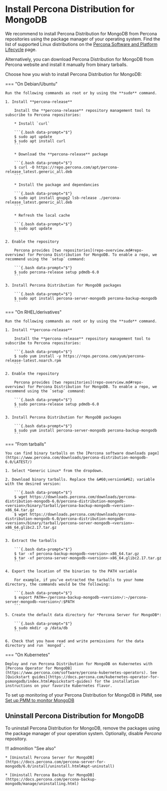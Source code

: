 # Install Percona Distribution for MongoDB

We recommend to install Percona Distribution for MongoDB from Percona repositories using the package manager of your operating system. Find the list of supported Linux distributions on the [Percona Software and Platform Lifecycle](https://www.percona.com/services/policies/percona-software-platform-lifecycle#mongodb) page.

Alternatively, you can download Percona Distribution for MongoDB from Percona website and install it manually from binary tarballs.

Choose how you wish to install Percona Distribution for MongoDB:

=== "On Debian/Ubuntu"

    Run the following commands as root or by using the **sudo** command.

    1. Install **percona-release**

        Install the **percona-release** repository management tool to subscribe to Percona repositories:

        * Install `curl`

        ```{.bash data-prompt="$"}
        $ sudo apt update
        $ sudo apt install curl
        ```

        * Download the **percona-release** package

        ```{.bash data-prompt="$"}
        $ curl -O https://repo.percona.com/apt/percona-release_latest.generic_all.deb
        ```

        * Install the package and dependancies

        ```{.bash data-prompt="$"}
        $ sudo apt install gnupg2 lsb-release ./percona-release_latest.generic_all.deb
        ```

        * Refresh the local cache

        ```{.bash data-prompt="$"}
        $ sudo apt update
        ```

    2. Enable the repository

        Percona provides [two repositories](repo-overview.md#repo-overview) for Percona Distribution for MongoDB. To enable a repo, we recommend using the `setup` command:

        ```{.bash data-prompt="$"}
        $ sudo percona-release setup pdmdb-6.0
        ```

    3. Install Percona Distribution for MongoDB packages

        ```{.bash data-prompt="$"}
        $ sudo apt install percona-server-mongodb percona-backup-mongodb
        ```

=== "On RHEL/derivatives"

    Run the following commands as root or by using the **sudo** command.

    1. Install **percona-release**

        Install the **percona-release** repository management tool to subscribe to Percona repositories:

        ```{.bash data-prompt="$"}
        $ sudo yum install -y https://repo.percona.com/yum/percona-release-latest.noarch.rpm
        ```

    2. Enable the repository

        Percona provides [two repositories](repo-overview.md#repo-overview) for Percona Distribution for MongoDB. To enable a repo, we recommend using the `setup` command:

        ```{.bash data-prompt="$"}
        $ sudo percona-release setup pdmdb-6.0
        ```

    3. Install Percona Distribution for MongoDB packages

        ```{.bash data-prompt="$"}
        $ sudo yum install percona-server-mongodb percona-backup-mongodb
        ```

=== "From tarballs"

    You can find binary tarballs on the [Percona software downloads page](https://www.percona.com/downloads/percona-distribution-mongodb-6.0/LATEST/)

    1. Select *Generic Linux* from the dropdown.

    2. Download binary tarballs. Replace the &#60;version&#62; variable with the desired version:

        ```{.bash data-prompt="$"}
        $ wget https://downloads.percona.com/downloads/percona-distribution-mongodb-6.0/percona-distribution-mongodb-<version>/binary/tarball/percona-backup-mongodb-<version>-x86_64.tar.gz
        $ wget https://downloads.percona.com/downloads/percona-distribution-mongodb-6.0/percona-distribution-mongodb-<version>/binary/tarball/percona-server-mongodb-<version>-x86_64.glibc2.17.tar.gz
        ```

    3. Extract the tarballs

        ```{.bash data-prompt="$"}
        $ tar -xf percona-backup-mongodb-<version>-x86_64.tar.gz
        $ tar -xf percona-server-mongodb-<version>-x86_64.glibc2.17.tar.gz
        ```

    4. Export the location of the binaries to the PATH variable

        For example, if you’ve extracted the tarballs to your home directory, the commands would be the following:

        ```{.bash data-prompt="$"}
        $ export PATH=~/percona-backup-mongodb-<version>/:~/percona-server-mongodb-<version>/:$PATH
        ```

    5. Create the default data directory for *Percona Server for MongoDB*:

        ```{.bash data-prompt="$"}
        $ sudo mkdir -p /data/db
        ```

    6. Check that you have read and write permissions for the data directory and run `mongod`.

=== "On Kubernetes"

    Deploy and run Percona Distribution for MongoDB on Kubernetes with [Percona Operator for MongoDB](https://www.percona.com/software/percona-kubernetes-operators). See [Quickstart guides](https://docs.percona.com/kubernetes-operator-for-psmongodb/index.html#quickstart-guides) for the installation instructions on your favorite Kubernetes flavor.

To set up monitoring of your Percona Distribution for MongoDB in PMM, see [Set up PMM to monitor MongoDB](https://docs.percona.com/percona-monitoring-and-management/setting-up/client/mongodb.html)

## Uninstall Percona Distribution for MongoDB

To uninstall Percona Distribution for MongoDB, remove the packages using the package manager of your
operation system. Optionally, disable *Percona* repository.

!!! admonition "See also"

    * [Uninstall Percona Server for MongoDB](https://docs.percona.com/percona-server-for-mongodb/6.0/install/uninstall.html#apt-uninstall)

    * [Uninstall Percona Backup for MongoDB](https://docs.percona.com/percona-backup-mongodb/manage/uninstalling.html)




    


    
